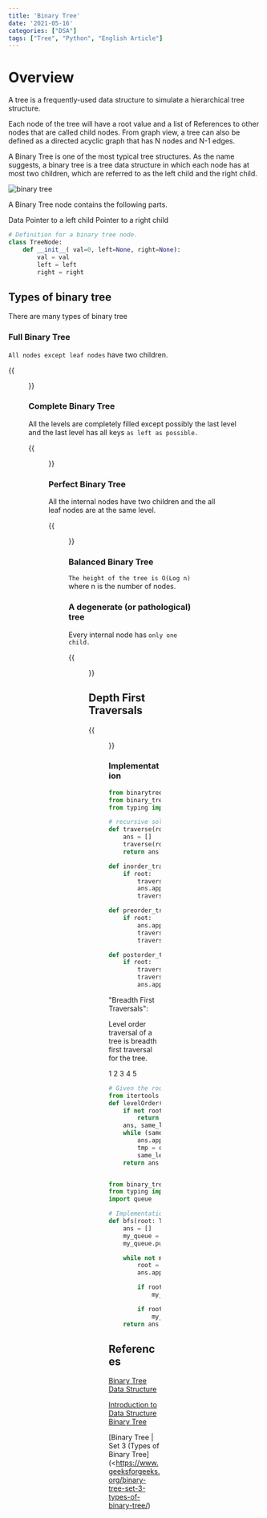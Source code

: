 ```yaml
---
title: 'Binary Tree'
date: '2021-05-16'
categories: ["DSA"]
tags: ["Tree", "Python", "English Article"]
---
```


# Overview

A tree is a frequently-used data structure to simulate a hierarchical tree structure.

Each node of the tree will have a root value and a list of References to other nodes that are called child nodes. From graph view, a tree can also be defined as a directed acyclic graph that has N nodes and N-1 edges.

A Binary Tree is one of the most typical tree structures. As the name suggests, a binary tree is a tree data structure in which each node has at most two children, which are referred to as the left child and the right child.

![binary tree](https://media.geeksforgeeks.org/wp-content/cdn-uploads/binary-tree-to-DLL.png)

A Binary Tree node contains the following parts.

Data
Pointer to a left child
Pointer to a right child

```python
# Definition for a binary tree node.
class TreeNode:
	def __init__( val=0, left=None, right=None):
		val = val
		left = left
		right = right
```

## Types of binary tree

There are many types of binary tree

### Full Binary Tree

`All nodes except leaf nodes` have two children.

{{<figure src="./full_bt.png" alt="Full Binary tree" width="75%">}}

### Complete Binary Tree

All the levels are completely filled except possibly the last level and the last level has all keys `as left as possible.`

{{<figure src="./complete_bt.png" alt="Complete Binary tree" width="75%">}}

### Perfect Binary Tree

All the internal nodes have two children and the all leaf nodes are at the same level.

{{<figure src="./perfect_bt.png" alt="Perfect Binary tree" width="75%">}}

### Balanced Binary Tree

`The height of the tree is O(Log n)` where n is the number of nodes.

### A degenerate (or pathological) tree

Every internal node has `only one child.`

{{<figure src="./pathological_bt.png" alt="Pathological tree" width="75%">}}

## Depth First Traversals

{{<figure src="./bt_dfs_raversals.jpg" alt="DFS" width="75%">}}

### Implementation

```python
from binarytree import tree
from binary_tree import TreeNode
from typing import List

# recursive solution
def traverse(root: TreeNode) -> List[int]:
    ans = []
    traverse(root, ans)
    return ans

def inorder_traverse(root: TreeNode, ans: List[int]):
    if root:
        traverse(root.left, ans)
        ans.append(root.val)
        traverse(root.right, ans)

def preorder_travese(root: TreeNode, ans: List[int]):
    if root:
        ans.append(root.val)
        traverse(root.left, ans)
        traverse(root.right, ans)

def postorder_travese(root: TreeNode, ans: List[int]):
    if root:
        traverse(root.left, ans)
        traverse(root.right, ans)
        ans.append(root.val)
```

"Breadth First Traversals":

Level order traversal of a tree is breadth first traversal for the tree.

1 2 3 4 5

```python
# Given the root of a binary tree, return the level order traversal of its nodes' values. (i.e., from left to right, level by level).
from itertools import chain
def levelOrder(root: TreeNode) -> List[List[int]]:
    if not root:
        return []
    ans, same_lev = [], [root]
    while (same_lev):
        ans.append((map(lambda node: node.val, same_lev)))
        tmp = chain.from_iterable(map(lambda node: [node.left, node.right], same_lev))
        same_lev = [leaf for leaf in tmp if leaf]
    return ans


from binary_tree import TreeNode
from typing import List
import queue

# Implementation using queue
def bfs(root: TreeNode) -> List[int]:
    ans = []
    my_queue = queue.Queue()
    my_queue.put(root)

    while not my_queue.empty():
        root = my_queue.get()
        ans.append(root.val)

        if root.left:
            my_queue.put(root.left)

        if root.right:
            my_queue.put(root.right)
    return ans
```

## References

[Binary Tree Data Structure](https://www.geeksforgeeks.org/binary-tree-data-structure/)

[Introduction to Data Structure Binary Tree](https://leetcode.com/explore/learn/card/data-structure-tree/134/traverse-a-tree/931/)

[Binary Tree | Set 3 (Types of Binary Tree](<https://www.geeksforgeeks.org/binary-tree-set-3-types-of-binary-tree/)
